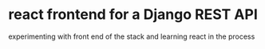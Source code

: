 # react frontend for a Django REST API
experimenting with front end of the stack and learning react in the process
